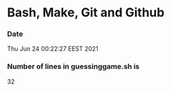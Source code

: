 # Bash, Make, Git and Github  
### Date
Thu Jun 24 00:22:27 EEST 2021
### Number of lines in guessinggame.sh is 
32
